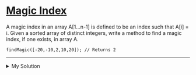 # [Magic Index](https://www.codewars.com/kata/57d5fed61a6282bf6f002a5f)

A magic index in an array A[1...n-1] is defined to be an index such that A[i] = i. Given a sorted array of distinct
integers, write a method to find a magic index, if one exists, in array A.

```
findMagic([-20,-10,2,10,20]); // Returns 2
```

---

<details><summary>My Solution</summary>

```js
function findMagic(arr) {
  for (let i = 0; i < arr.length; i++) {
    if (arr[i] === i) return i
  }

  return -1
}
```

</details>
